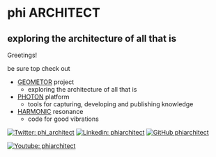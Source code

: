 # phi ARCHITECT
## exploring the architecture of all that is

Greetings!

be sure top check out 
- [GEOMETOR](https://github.com/geometor) project
    - exploring the architecture of all that is
- [PHOTON](https://github.com/photon-platform) platform
    - tools for capturing, developing and publishing knowledge
- [HARMONIC](https://github.com/harmonic-resonance) resonance
    - code for good vibrations


[![Twitter: phi_architect](https://img.shields.io/twitter/follow/phi_architect?style=social)](https://twitter.com/phi_architect)
[![Linkedin: phiarchitect](https://img.shields.io/badge/-phiarchitect-blue?style=flat-square&logo=Linkedin&logoColor=white&link=https://www.linkedin.com/in/phiarchitect/)](https://www.linkedin.com/in/phiarchitect/)
[![GitHub phiarchitect](https://img.shields.io/github/followers/phiarchitect?label=follow&style=social)](https://github.com/phiarchitect)

[![Youtube: phiarchitect](https://img.shields.io/youtube/channel/:UCYzRQS16EBmsbKuyKMFHSFQ?style=social)](https://www.youtube.com/channel/UCYzRQS16EBmsbKuyKMFHSFQ)
<!--
**phi-architect/phi-architect** is a ✨ _special_ ✨ repository because its `README.md` (this file) appears on your GitHub profile.

Here are some ideas to get you started:

- 🔭 I’m currently working on ...
- 🌱 I’m currently learning ...
- 👯 I’m looking to collaborate on ...
- 🤔 I’m looking for help with ...
- 💬 Ask me about ...
- 📫 How to reach me: ...
- 😄 Pronouns: ...
- ⚡ Fun fact: ...
-->
